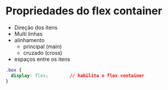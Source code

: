# Propriedades do flex container

* Direção dos itens
* Multi linhas
* alinhamento
    * principal (main)
    * cruzado   (cross)
* espaços entre os itens

```CSS
.box {      
  display: flex;        // habilita o flex container
}
```